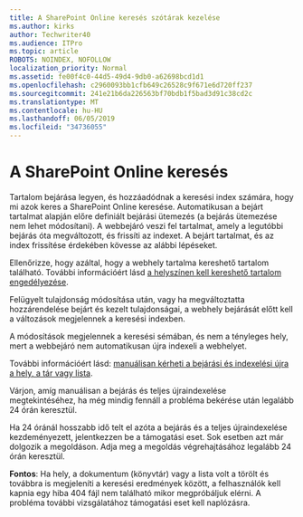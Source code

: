 ```yaml
---
title: A SharePoint Online keresés szótárak kezelése
ms.author: kirks
author: Techwriter40
ms.audience: ITPro
ms.topic: article
ROBOTS: NOINDEX, NOFOLLOW
localization_priority: Normal
ms.assetid: fe00f4c0-44d5-49d4-9db0-a62698bcd1d1
ms.openlocfilehash: c2960093bb1cfb649c26528c9f671e6d720ff237
ms.sourcegitcommit: 241e21b6da226563bf70bdb1f5bad3d91c38cd2c
ms.translationtype: MT
ms.contentlocale: hu-HU
ms.lasthandoff: 06/05/2019
ms.locfileid: "34736055"
---
```

# <a name="search-in-sharepoint-online"></a>A SharePoint Online keresés

Tartalom bejárása legyen, és hozzáadódnak a keresési index számára, hogy mi azok keres a SharePoint Online keresése. Automatikusan a bejárt tartalmat alapján előre definiált bejárási ütemezés (a bejárás ütemezése nem lehet módosítani). A webbejáró veszi fel tartalmat, amely a legutóbbi bejárás óta megváltozott, és frissíti az indexet. A bejárt tartalmat, és az index frissítése érdekében kövesse az alábbi lépéseket.

Ellenőrizze, hogy azáltal, hogy a webhely tartalma kereshető tartalom található. További információért lásd [a helyszínen kell kereshető tartalom engedélyezése](https://docs.microsoft.com/en-us/sharepoint/make-site-content-searchable).

Felügyelt tulajdonság módosítása után, vagy ha megváltoztatta hozzárendelése bejárt és kezelt tulajdonságai, a webhely bejárását előtt kell a változások megjelennek a keresési indexben. 

A módosítások megjelennek a keresési sémában, és nem a tényleges hely, mert a webbejáró nem automatikusan újra indexeli a webhelyet. 

További információért lásd: [manuálisan kérheti a bejárási és indexelési újra a hely, a tár vagy lista](https://docs.microsoft.com/en-us/sharepoint/crawl-site-conten).

 Várjon, amíg manuálisan a bejárás és teljes újraindexelése megtekintéséhez, ha még mindig fennáll a probléma bekérése után legalább 24 órán keresztül. 

Ha 24 óránál hosszabb idő telt el azóta a bejárás és a teljes újraindexelése kezdeményezett, jelentkezzen be a támogatási eset. Sok esetben azt már dolgozik a megoldáson. Adja meg a megoldás végrehajtásához legalább 24 órán keresztül.

**Fontos**: Ha hely, a dokumentum (könyvtár) vagy a lista volt a törölt és továbbra is megjeleníti a keresési eredmények között, a felhasználók kell kapnia egy hiba 404 fájl nem található mikor megpróbáljuk elérni. A probléma további vizsgálatához támogatási eset kell naplózásra. 



